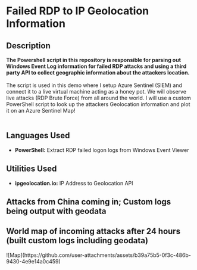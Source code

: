 <h1>Failed RDP to IP Geolocation Information</h1>




<h2>Description</h2>
<b>The Powershell script in this repository is responsible for parsing out Windows Event Log information for failed RDP attacks and using a third party API to collect geographic information about the attackers location.
</b>
<br />
<br />
The script is used in this demo where I setup Azure Sentinel (SIEM) and connect it to a live virtual machine acting as a honey pot.
We will observe live attacks (RDP Brute Force) from all around the world. I will use a custom PowerShell script to
look up the attackers Geolocation information and plot it on an Azure Sentinel Map!
<br />
<br />


<h2>Languages Used</h2>

- <b>PowerShell:</b> Extract RDP failed logon logs from Windows Event Viewer 

<h2>Utilities Used</h2>

- <b>ipgeolocation.io:</b> IP Address to Geolocation API

<h2>Attacks from China coming in; Custom logs being output with geodata</h2>


<h2>World map of incoming attacks after 24 hours (built custom logs including geodata)</h2>
![Map](https://github.com/user-attachments/assets/b39a75b5-0f3c-486b-9430-4e9e14a0c459)




<!--
 ```diff
- text in red
+ text in green
! text in orange
# text in gray
@@ text in purple (and bold)@@
```
--!>
